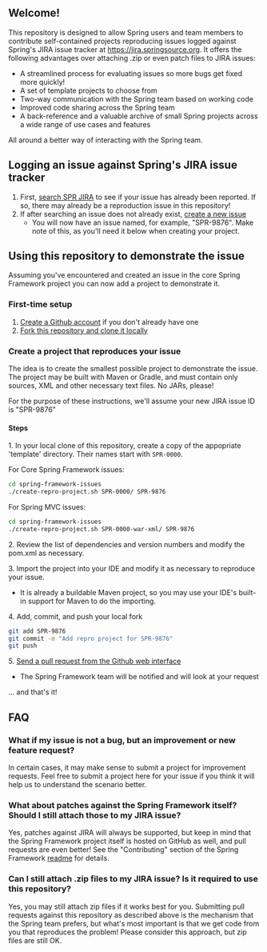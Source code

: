 ## Welcome!

This repository is designed to allow Spring users and team members to contribute self-contained projects reproducing issues logged against Spring's JIRA issue tracker at https://jira.springsource.org.  It offers the following advantages over attaching .zip or even patch files to JIRA issues:

* A streamlined process for evaluating issues so more bugs get fixed more quickly!
* A set of template projects to choose from
* Two-way communication with the Spring team based on working code
* Improved code sharing across the Spring team
* A back-reference and a valuable archive of small Spring projects across a wide range of use cases and features

All around a better way of interacting with the Spring team.


## Logging an issue against Spring's JIRA issue tracker

1. First, [search SPR JIRA](https://jira.springframework.org/browse/SPR) to see if your issue has already been reported. If so, there may already be a reproduction issue in this repository!
1. If after searching an issue does not already exist, [create a new issue](https://jira.springsource.org/secure/CreateIssue!default.jspa)
    * You will now have an issue named, for example, "SPR-9876".  Make note of this, as you'll need it below when creating your project.


## Using this repository to demonstrate the issue

Assuming you've encountered and created an issue in the core Spring Framework project you can now add a project to demonstrate it. 

### First-time setup

1. [Create a Github account](https://github.com/signup/free) if you don't already have one
1. [Fork this repository and clone it locally](http://help.github.com/fork-a-repo/)

### Create a project that reproduces your issue

The idea is to create the smallest possible project to demonstrate the issue.  The project may be built with Maven or Gradle, and must contain only sources, XML and other necessary text files.  No JARs, please!

For the purpose of these instructions, we'll assume your new JIRA issue ID is "SPR-9876"

#### Steps

1\. In your local clone of this repository, create a copy of the appopriate 'template' directory. Their names start with `SPR-0000`.

For Core Spring Framework issues:

```bash
cd spring-framework-issues
./create-repro-project.sh SPR-0000/ SPR-9876
```

For Spring MVC issues:

```bash
cd spring-framework-issues
./create-repro-project.sh SPR-0000-war-xml/ SPR-9876
```

2\. Review the list of dependencies and version numbers and modify the pom.xml as necessary.


3\. Import the project into your IDE and modify it as necessary to reproduce your issue.

* It is already a buildable Maven project, so you may use your IDE's built-in support for Maven to do the importing.

4\. Add, commit, and push your local fork

```bash
git add SPR-9876
git commit -m "Add repro project for SPR-9876"
git push
```

5\. [Send a pull request from the Github web interface](http://help.github.com/send-pull-requests/)

* The Spring Framework team will be notified and will look at your request

... and that's it!

## FAQ

### What if my issue is not a bug, but an improvement or new feature request?

In certain cases, it may make sense to submit a project for improvement requests.  Feel free to submit a project here for your issue if you think it will help us to understand the scenario better.

### What about patches against the Spring Framework itself? Should I still attach those to my JIRA issue?

Yes, patches against JIRA will always be supported, but keep in mind that the Spring Framework project itself is hosted on GitHub as well, and pull requests are even better! See the "Contributing" section of the Spring Framework [readme](https://github.com/SpringSource/spring-framework#readme) for details.

### Can I still attach .zip files to my JIRA issue?  Is it required to use this repository?

Yes, you may still attach zip files if it works best for you.  Submitting pull requests against this repository as described above is the mechanism that the Spring team prefers, but what's most important is that we get code from you that reproduces the problem!  Please consider this approach, but zip files are still OK.
